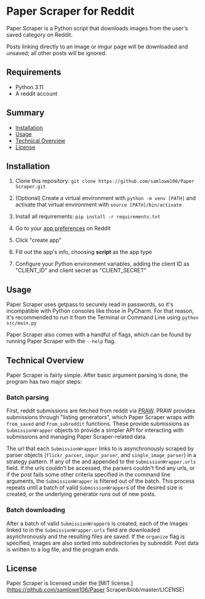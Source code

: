 # Paper Scraper for Reddit

Paper Scraper is a Python script that downloads images from the user's saved category on Reddit.

Posts linking directly to an image or imgur page will be downloaded and unsaved; all other posts will be ignored.

## Requirements

* Python 3.11
* A reddit account

## Summary

   - [Installation](#installation)
   - [Usage](#usage)
   - [Technical Overview](#technical-overview)
   - [License](#license)

## Installation

1. Clone this repository: ``` git clone https://github.com/samlowe106/Paper Scraper.git ```

2. (Optional) Create a virtual environment with `python -m venv [PATH]` and activate that virtual environment with `source [PATH]/bin/activate`

3. Install all requirements: ```pip install -r requirements.txt```

4. Go to your [app preferences](https://www.reddit.com/prefs/apps/) on Reddit

5. Click "create app"

6. Fill out the app's info, choosing **script** as the app type

7. Configure your Python environment variables, adding the client ID as "CLIENT_ID" and client secret as "CLIENT_SECRET"

## Usage

Paper Scraper uses getpass to securely read in passwords, so it's incompatible with Python consoles like those in PyCharm. For that reason, it's recommended to run it from the Terminal or Command Line using ``` python src/main.py ```

Paper Scraper also comes with a handful of flags, which can be found by running Paper Scraper with the `--help` flag.

## Technical Overview

Paper Scraper is fairly simple. After basic argument parsing is done, the program has two major steps:

### Batch parsing
First, reddit submissions are fetched from reddit via [PRAW](https://praw.readthedocs.io/en/stable/index.html). PRAW provides submissions through "listing generators", which Paper Scraper wraps with `from_saved` and `from_subreddit` functions. These provide submissions as `SubmissionWrapper` objects to provide a simpler API for interacting with submissions and managing Paper Scraper-related data.

The url that each `SubmissionWrapper` links to is asynchronously scraped by parser objects (`flickr_parser`, `imgur_parser`, and `single_image_parser`) in a strategy pattern. If any of the and appended to the `SubmissionWrapper.urls` field. If the urls couldn't be accessed, the parsers couldn't find any urls, or if the post fails some other criteria specified in the command line arguments, the `SubmissionWrapper` is filtered out of the batch. This process repeats until a batch of valid `SubmissionWrapper`s of the desired size is created, or the underlying generator runs out of new posts.

### Batch downloading

After a batch of valid `SubmissionWrapper`s is created, each of the images linked to in the `SubmissionWrapper.urls` field are downloaded asynchronously and the resulting files are saved. If the `organize` flag is specified, images are also sorted into subdirectories by subreddit. Post data is written to a log file, and the program ends.

## License

Paper Scraper is licensed under the [MIT license.](https://github.com/samlowe106/Paper Scraper/blob/master/LICENSE)
